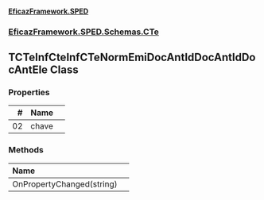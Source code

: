 #### [EficazFramework.SPED](EficazFrameworkSPED.md 'EficazFramework SPED')
### [EficazFramework.SPED.Schemas.CTe](EficazFramework.SPED.Schemas.CTe.md 'EficazFramework.SPED.Schemas.CTe')

## TCTeInfCteInfCTeNormEmiDocAntIdDocAntIdDocAntEle Class
### Properties

| # | Name | |
| ---: | :--- | :--- |
| 02 | chave |  |
### Methods

| Name | |
| :--- | :--- |
| OnPropertyChanged(string) |  |
